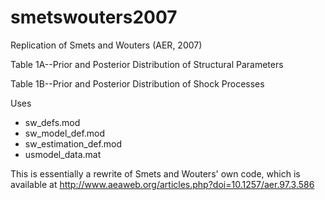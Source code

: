 # smetswouters2007

Replication of Smets and Wouters (AER, 2007)

Table 1A--Prior and Posterior Distribution of Structural Parameters

Table 1B--Prior and Posterior Distribution of Shock Processes

Uses
- sw_defs.mod
- sw_model_def.mod
- sw_estimation_def.mod
- usmodel_data.mat

This is essentially a rewrite of Smets and Wouters' own code, which is available at
http://www.aeaweb.org/articles.php?doi=10.1257/aer.97.3.586